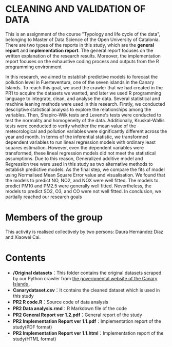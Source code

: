 # CLEANING AND VALIDATION OF DATA

This is an assignment of the course "Typology and life cycle of the data", belonging to Master of Data Science of the Open University of Catalonia. There are two types of the reports in this study, which are the <strong>general report</strong> and <strong>implementation report</strong>. The general report focuses on the written explanation of the research results. Moreover, the implementation report focuses on the exhaustive coding process and outputs from the R programming environment

In this research, we aimed to establish predictive models to forecast the pollution level in Fuerteventura, one of the seven islands in the Canary Islands. To reach this goal, we used the crawler that we had created in the PR1 to acquire the datasets we wanted, and later we used R programming language to integrate, clean, and analyse the data. Several statistical and machine leaning methods were used in this research. Firstly, we conducted descriptive statistical analysis to explore the relationships among the variables. Then, Shapiro-Wilk tests and Levene's tests were conducted to test the normality and homogeneity of the data. Additionally, Kruskal-Wallis tests were conducted to verify whether the mean value of the meteorological and pollution variables were significantly different across the year and month. In terms of the inferential statistic, we transformed dependent variables to run lineal regression models with ordinary least squares estimation. However, even the dependent variables were transformed, these lineal regression models did not meet the statistical assumptions. Due to this reason, Generalized additive model and Regression tree were used in this study as two alternative methods to establish predictive models. As the final step, we compare the fits of model using Normalised Mean Square Error value and visualisation. We found that the models to predict NO, NO2, and NOX were well fitted. The models to predict PM10 and PM2.5 were generally well fitted. Nevertheless, the models to predict SO2, O3, and CO were not well fitted. In conclusion, we partially reached our research goals

# Members of the group
This activity is realised collectively by two persons: Daura Hernández Díaz and Xiaowei Cai.

# Contents
<ul>
<li><strong>/Original datasets</strong>：This folder contains the original datasets scraped by our Python crawler from <a href="http://www.gobiernodecanarias.org/medioambiente/calidaddelaire/datosHistoricos.do">the governmental website of the Canary Islands </a>.</li>
<li><strong>Canarydataset.csv</strong>：It contains the cleaned dataset which is used in this study</li>
<li><strong>PR2 R code.R</strong>：Source code of data analysis</li>
<li><strong>PR2 Data analysis.rmd</strong>：R Markdown file of the code</li>
<li><strong>PR2 General Report ver 1.2.pdf</strong>：General report of the study</li>
<li><strong>PR2 Implementation Report ver 1.1.pdf</strong>：Implementation report of the study(PDF format)</li>
<li><strong>PR2 Implementation Report ver 1.1.html</strong>：Implementation report of the study(HTML format)</li>
</ul>
